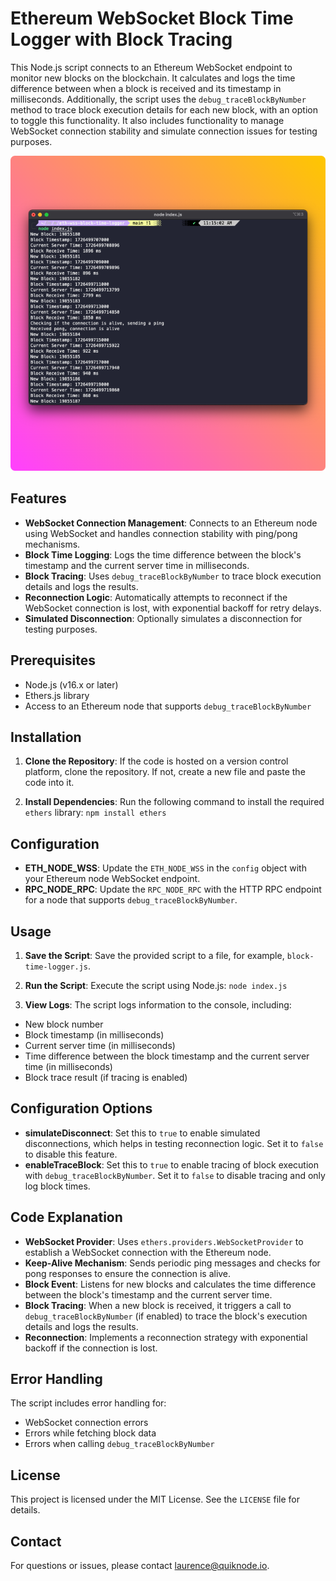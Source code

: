# Ethereum WebSocket Block Time Logger with Block Tracing

This Node.js script connects to an Ethereum WebSocket endpoint to monitor new blocks on the blockchain. It calculates and logs the time difference between when a block is received and its timestamp in milliseconds. Additionally, the script uses the `debug_traceBlockByNumber` method to trace block execution details for each new block, with an option to toggle this functionality. It also includes functionality to manage WebSocket connection stability and simulate connection issues for testing purposes.

![alt text](screenshot.png "Screenshot")

## Features

- **WebSocket Connection Management**: Connects to an Ethereum node using WebSocket and handles connection stability with ping/pong mechanisms.
- **Block Time Logging**: Logs the time difference between the block's timestamp and the current server time in milliseconds.
- **Block Tracing**: Uses `debug_traceBlockByNumber` to trace block execution details and logs the results.
- **Reconnection Logic**: Automatically attempts to reconnect if the WebSocket connection is lost, with exponential backoff for retry delays.
- **Simulated Disconnection**: Optionally simulates a disconnection for testing purposes.

## Prerequisites

- Node.js (v16.x or later)
- Ethers.js library
- Access to an Ethereum node that supports `debug_traceBlockByNumber`

## Installation

1. **Clone the Repository**: If the code is hosted on a version control platform, clone the repository. If not, create a new file and paste the code into it.

2. **Install Dependencies**: Run the following command to install the required `ethers` library:
   `npm install ethers`

## Configuration

- **ETH_NODE_WSS**: Update the `ETH_NODE_WSS` in the `config` object with your Ethereum node WebSocket endpoint.
- **RPC_NODE_RPC**: Update the `RPC_NODE_RPC` with the HTTP RPC endpoint for a node that supports `debug_traceBlockByNumber`.

## Usage

1. **Save the Script**: Save the provided script to a file, for example, `block-time-logger.js`.

2. **Run the Script**: Execute the script using Node.js:
   `node index.js`

3. **View Logs**: The script logs information to the console, including:
- New block number
- Block timestamp (in milliseconds)
- Current server time (in milliseconds)
- Time difference between the block timestamp and the current server time (in milliseconds)
- Block trace result (if tracing is enabled)

## Configuration Options

- **simulateDisconnect**: Set this to `true` to enable simulated disconnections, which helps in testing reconnection logic. Set it to `false` to disable this feature.
- **enableTraceBlock**: Set this to `true` to enable tracing of block execution with `debug_traceBlockByNumber`. Set it to `false` to disable tracing and only log block times.

## Code Explanation

- **WebSocket Provider**: Uses `ethers.providers.WebSocketProvider` to establish a WebSocket connection with the Ethereum node.
- **Keep-Alive Mechanism**: Sends periodic ping messages and checks for pong responses to ensure the connection is alive.
- **Block Event**: Listens for new blocks and calculates the time difference between the block's timestamp and the current server time.
- **Block Tracing**: When a new block is received, it triggers a call to `debug_traceBlockByNumber` (if enabled) to trace the block's execution details and logs the results.
- **Reconnection**: Implements a reconnection strategy with exponential backoff if the connection is lost.

## Error Handling

The script includes error handling for:
- WebSocket connection errors
- Errors while fetching block data
- Errors when calling `debug_traceBlockByNumber`

## License

This project is licensed under the MIT License. See the `LICENSE` file for details.

## Contact

For questions or issues, please contact laurence@quiknode.io.